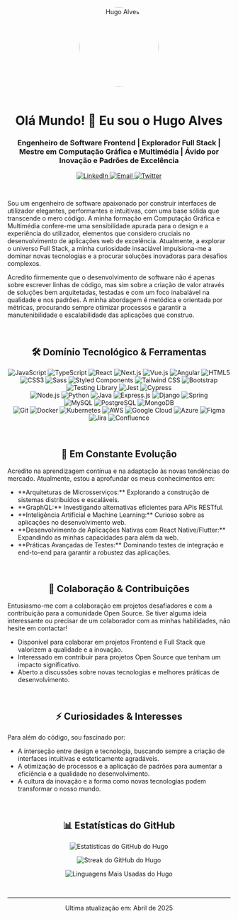 <p align="center">
  <a href="https://github.com/HugoAlves" target="_blank">
    <img src="https://media.licdn.com/dms/image/v2/C4D03AQH627iUDN0tug/profile-displayphoto-shrink_200_200/profile-displayphoto-shrink_200_200/0/1649782543954?e=1749686400&v=beta&t=l1kSilrbUpEmgSp_PKtB4JrnQLEN1nMqNBPije8NpE8" alt="Hugo Alves" width="180" style="border-radius: 50%; margin-bottom: 20px;">
  </a>
</p>

<h1 align="center">Olá Mundo! 👋 Eu sou o Hugo Alves</h1>
<h3 align="center">Engenheiro de Software Frontend | Explorador Full Stack | Mestre em Computação Gráfica e Multimédia | Ávido por Inovação e Padrões de Excelência</h3>

<p align="center">
  <a href="https://www.linkedin.com/in/hugomiguelalves/" target="_blank">
    <img src="https://img.shields.io/badge/LinkedIn-0077B5?style=for-the-badge&logo=linkedin&logoColor=white" alt="LinkedIn">
  </a>
  <a href="mailto:seu.email@exemplo.com">
    <img src="https://img.shields.io/badge/Email-D14836?style=for-the-badge&logo=gmail&logoColor=white" alt="Email">
  </a>
  <a href="https://twitter.com/seu_twitter" target="_blank">
    <img src="https://img.shields.io/badge/Twitter-1DA1F2?style=for-the-badge&logo=twitter&logoColor=white" alt="Twitter">
  </a>
  </p>

<br>

<p>
Sou um engenheiro de software apaixonado por construir interfaces de utilizador elegantes, performantes e intuitivas, com uma base sólida que transcende o mero código. A minha formação em Computação Gráfica e Multimédia confere-me uma sensibilidade apurada para o design e a experiência do utilizador, elementos que considero cruciais no desenvolvimento de aplicações web de excelência. Atualmente, a explorar o universo Full Stack, a minha curiosidade insaciável impulsiona-me a dominar novas tecnologias e a procurar soluções inovadoras para desafios complexos.
</p>

<p>
Acredito firmemente que o desenvolvimento de software não é apenas sobre escrever linhas de código, mas sim sobre a criação de valor através de soluções bem arquitetadas, testadas e com um foco inabalável na qualidade e nos padrões. A minha abordagem é metódica e orientada por métricas, procurando sempre otimizar processos e garantir a manutenibilidade e escalabilidade das aplicações que construo.
</p>

<br>

<h2 align="center">🛠️ Domínio Tecnológico & Ferramentas</h2>

<p align="center">
  <img src="https://img.shields.io/badge/JavaScript-F7DF1E?style=for-the-badge&logo=javascript&logoColor=black" alt="JavaScript">
  <img src="https://img.shields.io/badge/TypeScript-007ACC?style=for-the-badge&logo=typescript&logoColor=white" alt="TypeScript">
  <img src="https://img.shields.io/badge/React-61DAFB?style=for-the-badge&logo=react&logoColor=white" alt="React">
  <img src="https://img.shields.io/badge/Next.js-000000?style=for-the-badge&logo=nextdotjs&logoColor=white" alt="Next.js">
  <img src="https://img.shields.io/badge/Vue.js-42B883?style=for-the-badge&logo=vue.js&logoColor=white" alt="Vue.js"> <img src="https://img.shields.io/badge/Angular-%23DD0031.svg?style=for-the-badge&logo=angular&logoColor=white" alt="Angular"> <img src="https://img.shields.io/badge/HTML5-E34F26?style=for-the-badge&logo=html5&logoColor=white" alt="HTML5">
  <img src="https://img.shields.io/badge/CSS3-1572B6?style=for-the-badge&logo=css3&logoColor=white" alt="CSS3">
  <img src="https://img.shields.io/badge/Sass-CC6699?style=for-the-badge&logo=sass&logoColor=white" alt="Sass">
  <img src="https://img.shields.io/badge/Styled_Components-DB7093?style=for-the-badge&logo=styled-components&logoColor=white" alt="Styled Components">
  <img src="https://img.shields.io/badge/Tailwind_CSS-38B2AC?style=for-the-badge&logo=tailwind-css&logoColor=white" alt="Tailwind CSS">
  <img src="https://img.shields.io/badge/Bootstrap-563D7C?style=for-the-badge&logo=bootstrap&logoColor=white" alt="Bootstrap">
  <img src="https://img.shields.io/badge/Testing_Library-61DAFB?style=for-the-badge&logo=testing-library&logoColor=white" alt="Testing Library">
  <img src="https://img.shields.io/badge/Jest-C21325?style=for-the-badge&logo=jest&logoColor=white" alt="Jest">
  <img src="https://img.shields.io/badge/Cypress-172026?style=for-the-badge&logo=cypress&logoColor=white" alt="Cypress">

  <br>

  <img src="https://img.shields.io/badge/Node.js-339933?style=for-the-badge&logo=nodedotjs&logoColor=white" alt="Node.js">
  <img src="https://img.shields.io/badge/Python-3776AB?style=for-the-badge&logo=python&logoColor=white" alt="Python">
  <img src="https://img.shields.io/badge/Java-%23ED8B00.svg?style=for-the-badge&logo=java&logoColor=white" alt="Java">
  <img src="https://img.shields.io/badge/Express.js-%23000000.svg?style=for-the-badge&logo=express&logoColor=white" alt="Express.js">
  <img src="https://img.shields.io/badge/Django-%23092E20.svg?style=for-the-badge&logo=django&logoColor=white" alt="Django">
  <img src="https://img.shields.io/badge/Spring-6DB33F?style=for-the-badge&logo=spring&logoColor=white" alt="Spring">

  <br>

  <img src="https://img.shields.io/badge/MySQL-4479A1?style=for-the-badge&logo=mysql&logoColor=white" alt="MySQL">
  <img src="https://img.shields.io/badge/PostgreSQL-%23316192.svg?style=for-the-badge&logo=postgresql&logoColor=white" alt="PostgreSQL">
  <img src="https://img.shields.io/badge/MongoDB-%234EA94B.svg?style=for-the-badge&logo=mongodb&logoColor=white" alt="MongoDB">

  <br>

  <img src="https://img.shields.io/badge/Git-F05032?style=for-the-badge&logo=git&logoColor=white" alt="Git">
  <img src="https://img.shields.io/badge/Docker-2496ED?style=for-the-badge&logo=docker&logoColor=white" alt="Docker">
  <img src="https://img.shields.io/badge/Kubernetes-326CE5?style=for-the-badge&logo=kubernetes&logoColor=white" alt="Kubernetes">
  <img src="https://img.shields.io/badge/AWS-%23FF9900.svg?style=for-the-badge&logo=amazon-aws&logoColor=white" alt="AWS">
  <img src="https://img.shields.io/badge/Google_Cloud-%234285F4.svg?style=for-the-badge&logo=google-cloud&logoColor=white" alt="Google Cloud">
  <img src="https://img.shields.io/badge/Azure-%230078D4.svg?style=for-the-badge&logo=microsoft-azure&logoColor=white" alt="Azure">
  <img src="https://img.shields.io/badge/Figma-F24E1E?style=for-the-badge&logo=figma&logoColor=white" alt="Figma">
  <img src="https://img.shields.io/badge/Jira-0052CC?style=for-the-badge&logo=jira&logoColor=white" alt="Jira">
  <img src="https://img.shields.io/badge/Confluence-172B4D?style=for-the-badge&logo=confluence&logoColor=white" alt="Confluence">
</p>

<br>

<h2 align="center">🌱 Em Constante Evolução</h2>

<p>
Acredito na aprendizagem contínua e na adaptação às novas tendências do mercado. Atualmente, estou a aprofundar os meus conhecimentos em:
</p>

<ul>
  <li>**Arquiteturas de Microsserviços:** Explorando a construção de sistemas distribuídos e escaláveis.</li>
  <li>**GraphQL:** Investigando alternativas eficientes para APIs RESTful.</li>
  <li>**Inteligência Artificial e Machine Learning:** Curioso sobre as aplicações no desenvolvimento web.</li>
  <li>**Desenvolvimento de Aplicações Nativas com React Native/Flutter:** Expandindo as minhas capacidades para além da web.</li>
  <li>**Práticas Avançadas de Testes:** Dominando testes de integração e end-to-end para garantir a robustez das aplicações.</li>
</ul>

<br>

<h2 align="center">🤝 Colaboração & Contribuições</h2>

<p>
Entusiasmo-me com a colaboração em projetos desafiadores e com a contribuição para a comunidade Open Source. Se tiver alguma ideia interessante ou precisar de um colaborador com as minhas habilidades, não hesite em contactar!
</p>

<ul>
  <li>Disponível para colaborar em projetos Frontend e Full Stack que valorizem a qualidade e a inovação.</li>
  <li>Interessado em contribuir para projetos Open Source que tenham um impacto significativo.</li>
  <li>Aberto a discussões sobre novas tecnologias e melhores práticas de desenvolvimento.</li>
</ul>

<br>

<h2 align="center">⚡ Curiosidades & Interesses</h2>

<p>
Para além do código, sou fascinado por:
</p>

<ul>
  <li>A interseção entre design e tecnologia, buscando sempre a criação de interfaces intuitivas e esteticamente agradáveis.</li>
  <li>A otimização de processos e a aplicação de padrões para aumentar a eficiência e a qualidade no desenvolvimento.</li>
  <li>A cultura da inovação e a forma como novas tecnologias podem transformar o nosso mundo.</li>
</ul>

<br>

<h2 align="center">📊 Estatísticas do GitHub</h2>

<p align="center">
  <img src="https://github-readme-stats.vercel.app/api?username=HugoAlves&show_icons=true&theme=radical" alt="Estatísticas do GitHub do Hugo" />
</p>

<p align="center">
  <img src="https://github-readme-streak-stats.herokuapp.com/?user=HugoAlves&theme=radical" alt="Streak do GitHub do Hugo" />
</p>

<p align="center">
  <img src="https://github-readme-languages.vercel.app/api/top-langs/?username=HugoAlves&layout=compact&theme=radical" alt="Linguagens Mais Usadas do Hugo" />
</p>

<br>

<hr>

<p align="center">
  Ultima atualização em: Abril de 2025
</p>
